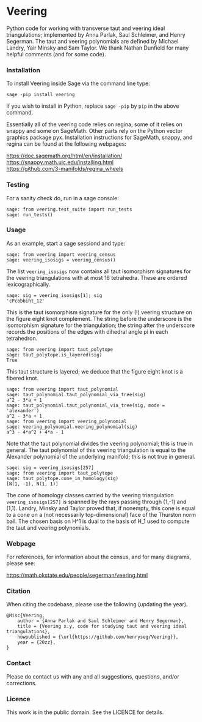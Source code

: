 # Veering

Python code for working with transverse taut and veering ideal triangulations; 
implemented by Anna Parlak, Saul Schleimer, and Henry Segerman. The taut and 
veering polynomials are defined by Michael Landry, Yair Minsky and Sam Taylor. 
We thank Nathan Dunfield for many helpful comments (and for some code).

### Installation


To install Veering inside Sage via the command line type:

    sage -pip install veering

If you wish to install in Python, replace `sage -pip` by `pip`
in the above command.

Essentially all of the veering code relies on regina; some of it
relies on snappy and some on SageMath. Other parts rely on the 
Python vector graphics package pyx. Installation instructions for 
SageMath, snappy, and regina can be found at the following webpages:

https://doc.sagemath.org/html/en/installation/ \
https://snappy.math.uic.edu/installing.html \
https://github.com/3-manifolds/regina_wheels

### Testing

For a sanity check do, run in a sage console:

    sage: from veering.test_suite import run_tests
    sage: run_tests()

### Usage

As an example, start a sage sessiond and type:

    sage: from veering import veering_census
    sage: veering_isosigs = veering_census()

The list `veering_isosigs` now contains all taut isomorphism signatures
for the veering triangulations with at most 16 tetrahedra. These are
ordered lexicographically.

    sage: sig = veering_isosigs[1]; sig
    'cPcbbbiht_12'

This is the taut isomorphism signature for the only (!) veering
structure on the figure eight knot complement. The string before the
underscore is the isomorphism signature for the triangulation; the
string after the underscore records the positions of the edges with
dihedral angle pi in each tetrahedron.

    sage: from veering import taut_polytope
    sage: taut_polytope.is_layered(sig)
    True

This taut structure is layered; we deduce that the figure eight knot
is a fibered knot.

    sage: from veering import taut_polynomial
    sage: taut_polynomial.taut_polynomial_via_tree(sig)
    a^2 - 3*a + 1
    sage: taut_polynomial.taut_polynomial_via_tree(sig, mode = 'alexander')
    a^2 - 3*a + 1
    sage: from veering import veering_polynomial
    sage: veering_polynomial.veering_polynomial(sig)
    a^3 - 4*a^2 + 4*a - 1
    
Note that the taut polynomial divides the veering polynomial; this is 
true in general. The taut polynomial of this veering triangulation is
equal to the Alexander polynomial of the underlying manifold; this is
not true in general.

    sage: sig = veering_isosigs[257]
    sage: from veering import taut_polytope
    sage: taut_polytope.cone_in_homology(sig)
    [N(1, -1), N(1, 1)]
    
The cone of homology classes carried by the veering triangulation 
`veering_isosigs[257]` is spanned by the rays passing through (1,-1) and
(1,1). Landry, Minsky and Taylor proved that, if nonempty, this cone is
equal to a cone on a (not necessarily top-dimensional) face of the Thurston 
norm ball. The chosen basis on H^1 is dual to the basis of H_1 used to 
compute the taut and veering polynomials.

### Webpage

For references, for information about the census, and for many diagrams, 
please see:

https://math.okstate.edu/people/segerman/veering.html

### Citation

When citing the codebase, please use the following (updating the year). 

```
@Misc{Veering,
    author = {Anna Parlak and Saul Schleimer and Henry Segerman},
    title = {Veering x.y, code for studying taut and veering ideal triangulations},
    howpublished = {\url{https://github.com/henryseg/Veering}},
    year = {20zz},
}
```

### Contact

Please do contact us with any and all suggestions, questions, and/or corrections.

### Licence

This work is in the public domain. See the LICENCE for details.
